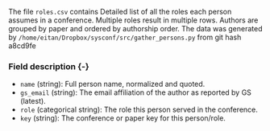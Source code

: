 The file `roles.csv` contains Detailed list of all the roles each person assumes in a conference. Multiple roles result in multiple rows. Authors are grouped by paper and ordered by authorship order.
The data was generated by `/home/eitan/Dropbox/sysconf/src/gather_persons.py` from git hash a8cd9fe


### Field description {-}

  * `name` (string): Full person name, normalized and quoted.
  * `gs_email` (string): The email affiliation of the author as reported by GS (latest).
  * `role` (categorical string): The role this person served in the conference.
  * `key` (string): The conference or paper key for this person/role.
